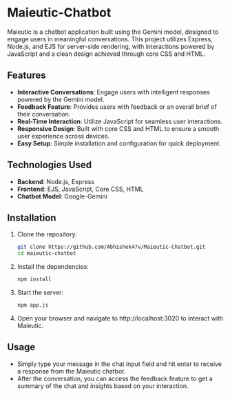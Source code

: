 # Maieutic-Chatbot
Maieutic is a chatbot application built using the Gemini model, designed to engage users in meaningful conversations. This project utilizes Express, Node.js, and EJS for server-side rendering, with interactions powered by JavaScript and a clean design achieved through core CSS and HTML.

## Features

- **Interactive Conversations**: Engage users with intelligent responses powered by the Gemini model.
- **Feedback Feature**: Provides users with feedback or an overall brief of their conversation.
- **Real-Time Interaction**: Utilize JavaScript for seamless user interactions.
- **Responsive Design**: Built with core CSS and HTML to ensure a smooth user experience across devices.
- **Easy Setup**: Simple installation and configuration for quick deployment.

## Technologies Used

- **Backend**: Node.js, Express
- **Frontend**: EJS, JavaScript, Core CSS, HTML
- **Chatbot Model**: Google-Gemini

## Installation

1. Clone the repository:
   ```bash
   git clone https://github.com/Abhishek47v/Maieutic-Chatbot.git
   cd maieutic-chatbot

2. Install the dependencies:
   ```bash
   npm install

3. Start the server:
   ```bash
   npm app.js
   
4. Open your browser and navigate to http://localhost:3020 to interact with Maieutic.

## Usage
- Simply type your message in the chat input field and hit enter to receive a response from the Maieutic chatbot.
- After the conversation, you can access the feedback feature to get a summary of the chat and insights based on your interaction.
